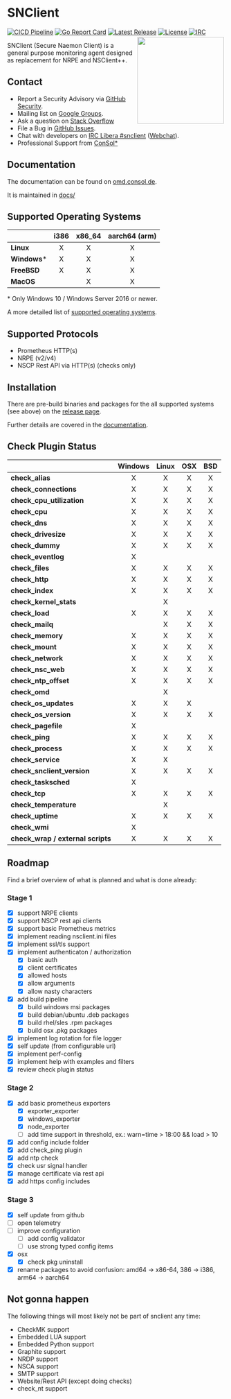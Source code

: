 # SNClient

[![CICD Pipeline](https://github.com/Consol-Monitoring/snclient/actions/workflows/builds.yml/badge.svg?branch=main)](https://github.com/Consol-Monitoring/snclient/actions/workflows/builds.yml)
[![Go Report Card](https://goreportcard.com/badge/github.com/Consol-Monitoring/snclient)](https://goreportcard.com/report/github.com/Consol-Monitoring/snclient)
[![Latest Release](https://img.shields.io/github/v/release/Consol-Monitoring/snclient?sort=semver)](https://github.com/Consol-Monitoring/snclient/releases)
[![License](https://img.shields.io/github/license/Consol-Monitoring/snclient)](https://github.com/Consol-Monitoring/snclient/blob/main/LICENSE)
[![IRC](https://img.shields.io/badge/IRC-libera.chat%2F%23snclient-blue)](https://web.libera.chat/?nick=Guest?#snclient)
<a href="https://omd.consol.de/docs/snclient/logo/"><img src="./docs/logo/snclient.svg" style="float:right; margin: 3px; height: auto; width: 200px; float: right;"></a>

SNClient (Secure Naemon Client) is a general purpose monitoring agent designed as replacement for NRPE and NSClient++.

## Contact

* Report a Security Advisory via [GitHub Security](https://github.com/Consol-Monitoring/snclient/security).
* Mailing list on [Google Groups](https://groups.google.com/group/snclient).
* Ask a question on [Stack Overflow](https://stackoverflow.com/questions/tagged/snclient)
* File a Bug in [GitHub Issues](https://github.com/Consol-Monitoring/snclient/issues).
* Chat with developers on [IRC Libera #snclient](irc://irc.libera.chat/snclient) ([Webchat](https://web.libera.chat/?nick=Guest?#snclient)).
* Professional Support from [ConSol*](https://www.consol.com/product-solutions/open-source-monitoring/)

## Documentation

The documentation can be found on [omd.consol.de](https://omd.consol.de/docs/snclient/).

It is maintained in [docs/](docs/)

## Supported Operating Systems

|               | i386 | x86_64 | aarch64 (arm) |
|---------------|:----:|:------:|:-------------:|
| **Linux**     |   X  |    X   |   X           |
| **Windows**\* |   X  |    X   |   X           |
| **FreeBSD**   |   X  |    X   |   X           |
| **MacOS**     |      |    X   |   X           |

\* Only Windows 10 / Windows Server 2016 or newer.

A more detailed list of [supported operating systems](docs/install/supported.md).

## Supported Protocols

* Prometheus HTTP(s)
* NRPE (v2/v4)
* NSCP Rest API via HTTP(s) (checks only)

## Installation

There are pre-build binaries and packages for the all supported systems (see above) on the
[release page](https://github.com/Consol-Monitoring/snclient/releases).

Further details are covered in the [documentation](https://omd.consol.de/docs/snclient/install/).

## Check Plugin Status

|                                   | Windows |  Linux  |   OSX   |   BSD   |
|-----------------------------------|:-------:|:-------:|:-------:|:-------:|
| **check_alias**                   |    X    |    X    |    X    |    X    |
| **check_connections**             |    X    |    X    |    X    |    X    |
| **check_cpu_utilization**         |    X    |    X    |    X    |    X    |
| **check_cpu**                     |    X    |    X    |    X    |    X    |
| **check_dns**                     |    X    |    X    |    X    |    X    |
| **check_drivesize**               |    X    |    X    |    X    |    X    |
| **check_dummy**                   |    X    |    X    |    X    |    X    |
| **check_eventlog**                |    X    |         |         |         |
| **check_files**                   |    X    |    X    |    X    |    X    |
| **check_http**                    |    X    |    X    |    X    |    X    |
| **check_index**                   |    X    |    X    |    X    |    X    |
| **check_kernel_stats**            |         |    X    |         |         |
| **check_load**                    |    X    |    X    |    X    |    X    |
| **check_mailq**                   |         |    X    |    X    |    X    |
| **check_memory**                  |    X    |    X    |    X    |    X    |
| **check_mount**                   |    X    |    X    |    X    |    X    |
| **check_network**                 |    X    |    X    |    X    |    X    |
| **check_nsc_web**                 |    X    |    X    |    X    |    X    |
| **check_ntp_offset**              |    X    |    X    |    X    |    X    |
| **check_omd**                     |         |    X    |         |         |
| **check_os_updates**              |    X    |    X    |    X    |         |
| **check_os_version**              |    X    |    X    |    X    |    X    |
| **check_pagefile**                |    X    |         |         |         |
| **check_ping**                    |    X    |    X    |    X    |    X    |
| **check_process**                 |    X    |    X    |    X    |    X    |
| **check_service**                 |    X    |    X    |         |         |
| **check_snclient_version**        |    X    |    X    |    X    |    X    |
| **check_tasksched**               |    X    |         |         |         |
| **check_tcp**                     |    X    |    X    |    X    |    X    |
| **check_temperature**             |         |    X    |         |         |
| **check_uptime**                  |    X    |    X    |    X    |    X    |
| **check_wmi**                     |    X    |         |         |         |
| **check_wrap / external scripts** |    X    |    X    |    X    |    X    |

## Roadmap

Find a brief overview of what is planned and what is done already:

### Stage 1

* [X] support NRPE clients
* [X] support NSCP rest api clients
* [X] support basic Prometheus metrics
* [X] implement reading nsclient.ini files
* [X] implement ssl/tls support
* [X] implement authenticaton / authorization
  * [X] basic auth
  * [X] client certificates
  * [X] allowed hosts
  * [X] allow arguments
  * [X] allow nasty characters
* [X] add build pipeline
  * [X] build windows msi packages
  * [X] build debian/ubuntu .deb packages
  * [X] build rhel/sles .rpm packages
  * [X] build osx .pkg packages
* [X] implement log rotation for file logger
* [X] self update (from configurable url)
* [X] implement perf-config
* [X] implement help with examples and filters
* [X] review check plugin status

### Stage 2

* [X] add basic prometheus exporters
  * [X] exporter_exporter
  * [X] windows_exporter
  * [X] node_exporter
  * [ ] add time support in threshold, ex.: warn=time > 18:00 && load > 10
* [X] add config include folder
* [X] add check_ping plugin
* [X] add ntp check
* [X] check usr signal handler
* [X] manage certificate via rest api
* [X] add https config includes

### Stage 3

* [X] self update from github
* [ ] open telemetry
* [ ] improve configuration
  * [ ] add config validator
  * [ ] use strong typed config items
* [X] osx
  * [X] check pkg uninstall
* [X] rename packages to avoid confusion: amd64 -> x86-64, 386 -> i386, arm64 -> aarch64

## Not gonna happen

The following things will most likely not be part of snclient any time:

* CheckMK support
* Embedded LUA support
* Embedded Python support
* Graphite support
* NRDP support
* NSCA support
* SMTP support
* Website/Rest API (except doing checks)
* check_nt support
